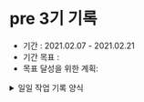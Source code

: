 # pre 3기 기록 
- 기간 : 2021.02.07 - 2021.02.21
- 기간 목표 : 
- 목표 달성을 위한 계획: 

<details><summary>일일 작업 기록 양식</summary>
양식 1. KPT  



## 책 읽고 공부한 것 남기기 - 2021.02.21


- 산출물(commit url,블로그 주소,...) :  https://lisamkk.tistory.com/5
- 회고(KPT) :
  - Keep (만족,지속): 
    - 빼먹지 않은 것에 소소한 만족
  - Problem(불편,개선 필요): 
    - 글감이 없었다... 
  - Try(problem 해결책/ 당장 실행 가능한 action item && 실행 여부를 다음 회고때 확인 가능): 
    - 더 많이 읽어야하나..? 일단 전에 try로 정했던 포스트잇을 좀더 활용해 보겠다.
- 기타 메모 : 



## 책 읽고 공부한 것 남기기 - 2021.02.20 


- 산출물(commit url,블로그 주소,...) :  https://lisamkk.tistory.com/4
- 회고(KPT) :
  - Keep (만족,지속): 
    - 방문자가 8이나 되다니 ..! 
  - Problem(불편,개선 필요): 
    - 책읽을땐 중요하다고 생각되고 나중에 다시 찾아봐야지 하는데, 막상 남기려고 하면 기억이 안난당. 
  - Try(problem 해결책/ 당장 실행 가능한 action item && 실행 여부를 다음 회고때 확인 가능): 
    - 포스트잇을 활용해야겠다
- 기타 메모 : 

## 

## 책 읽고 공부한 것 남기기 - 2021.02.14 


- 산출물(commit url,블로그 주소,...) :  https://lisamkk.tistory.com/3
- 회고(KPT) :
  - Keep (만족,지속): 
    - 목표가 나에게 딱인 듯 하다. 부담이 없어 좋다.
  - Problem(불편,개선 필요): 
    - 자꾸 핸드폰을 하고 싶고 티비 보고 싶다 
  - Try(problem 해결책/ 당장 실행 가능한 action item && 실행 여부를 다음 회고때 확인 가능): 
    - 카페에 가던가 해야겠다.
- 기타 메모 : 

## 책 읽고 공부한 것 남기기 - 2021.02.13

- 산출물(commit url,블로그 주소,...) :  https://lisamkk.tistory.com/2 
- 회고(KPT) :
  - Keep (만족,지속): 
    - 지하철에서 책이 잘 읽힌다. 
  - Problem(불편,개선 필요): 
    - 자꾸 핸드폰을 하고 싶고 티비 보고 싶다 
  - Try(problem 해결책/ 당장 실행 가능한 action item && 실행 여부를 다음 회고때 확인 가능): 
    - 대중 교통 이용시간을 적극 활용하자
- 기타 메모 : 

양식 2. [5Fs](http://egloos.zum.com/agile/v/4122099)

## 작업 내용 - 작업일
- 산출물(commit url,블로그 주소,...) : 
- 회고(5Fs) :
  - 사실 (Facts) :
  - 느낌 (Feeling) :
  - 배운 점 (Findings)
  - 미래의 행동계획 (Future / action item): 
  - 피드백 (Feedback / 스크럼 기간 동안 Future 실행 후, 주간회고 직전 항목 채우기):
- 기타 메모 : 

</details>